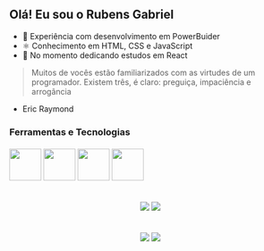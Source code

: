 ## Olá! Eu sou o Rubens Gabriel
- 🔭 Experiência com desenvolvimento em PowerBuider
- ⚛️ Conhecimento em HTML, CSS e JavaScript
- 🚀 No momento dedicando estudos em React
> Muitos de vocês estão familiarizados com as virtudes de um programador. Existem três, é claro: preguiça, impaciência e arrogância
- Eric Raymond

<div align="left">
<h3> Ferramentas e Tecnologias
<div>
<br>
<div align="left">
<img style="width: 57px;" src="https://cdn.jsdelivr.net/gh/devicons/devicon/icons/html5/html5-original.svg"/> <img style="width: 57px;" src="https://cdn.jsdelivr.net/gh/devicons/devicon/icons/css3/css3-original.svg" /> <img style="width: 57px;" src="https://cdn.jsdelivr.net/gh/devicons/devicon/icons/visualstudio/visualstudio-plain.svg" /> <img style="width: 57px;" src="https://cdn.jsdelivr.net/gh/devicons/devicon/icons/csharp/csharp-original.svg" />
<div>

  ##
  
<div align="center">
  
![](http://github-profile-summary-cards.vercel.app/api/cards/stats?username=rubensgabriel&theme=radical)
![](http://github-profile-summary-cards.vercel.app/api/cards/repos-per-language?username=rubensgabriel&theme=radical)
  
  ##
  
 <div align="center"> 
  <a href="https://www.instagram.com/rubenssgabriel_/" target="_blank"><img src="https://img.shields.io/badge/-Instagram-%23E4405F?style=for-the-badge&logo=instagram&logoColor=white" target="_blank"></a>
  <a href="https://www.linkedin.com/in/rubens-gabriel-rodrigues-de-souza-8352b6214/" target="_blank"><img src="https://img.shields.io/badge/-LinkedIn-%230077B5?style=for-the-badge&logo=linkedin&logoColor=white" target="_blank"></a> 
</div>

